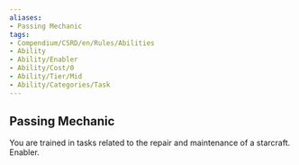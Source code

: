 ```yaml
---
aliases:
- Passing Mechanic
tags:
- Compendium/CSRD/en/Rules/Abilities
- Ability
- Ability/Enabler
- Ability/Cost/0
- Ability/Tier/Mid
- Ability/Categories/Task
---
```


  
## Passing Mechanic  
You are trained in tasks related to the repair and maintenance of a starcraft. Enabler.